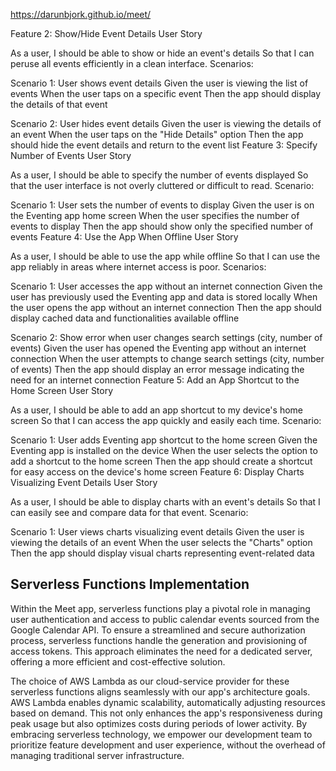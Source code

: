 
https://darunbjork.github.io/meet/



Feature 2: Show/Hide Event Details
User Story

As a user,
I should be able to show or hide an event's details
So that I can peruse all events efficiently in a clean interface.
Scenarios:

Scenario 1: User shows event details
Given the user is viewing the list of events
When the user taps on a specific event
Then the app should display the details of that event

Scenario 2: User hides event details
Given the user is viewing the details of an event
When the user taps on the "Hide Details" option
Then the app should hide the event details and return to the event list
Feature 3: Specify Number of Events
User Story

As a user,
I should be able to specify the number of events displayed
So that the user interface is not overly cluttered or difficult to read.
Scenario:

Scenario 1: User sets the number of events to display
Given the user is on the Eventing app home screen
When the user specifies the number of events to display
Then the app should show only the specified number of events
Feature 4: Use the App When Offline
User Story

As a user,
I should be able to use the app while offline
So that I can use the app reliably in areas where internet access is poor.
Scenarios:

Scenario 1: User accesses the app without an internet connection
Given the user has previously used the Eventing app and data is stored locally
When the user opens the app without an internet connection
Then the app should display cached data and functionalities available offline

Scenario 2: Show error when user changes search settings (city, number of events)
Given the user has opened the Eventing app without an internet connection
When the user attempts to change search settings (city, number of events)
Then the app should display an error message indicating the need for an internet connection
Feature 5: Add an App Shortcut to the Home Screen
User Story

As a user,
I should be able to add an app shortcut to my device's home screen
So that I can access the app quickly and easily each time.
Scenario:

Scenario 1: User adds Eventing app shortcut to the home screen
Given the Eventing app is installed on the device
When the user selects the option to add a shortcut to the home screen
Then the app should create a shortcut for easy access on the device's home screen
Feature 6: Display Charts Visualizing Event Details
User Story

As a user,
I should be able to display charts with an event's details
So that I can easily see and compare data for that event.
Scenario:

Scenario 1: User views charts visualizing event details
Given the user is viewing the details of an event
When the user selects the "Charts" option
Then the app should display visual charts representing event-related data

## Serverless Functions Implementation

Within the Meet app, serverless functions play a pivotal role in managing user authentication and access to public calendar events sourced from the Google Calendar API. To ensure a streamlined and secure authorization process, serverless functions handle the generation and provisioning of access tokens. This approach eliminates the need for a dedicated server, offering a more efficient and cost-effective solution.

The choice of AWS Lambda as our cloud-service provider for these serverless functions aligns seamlessly with our app's architecture goals. AWS Lambda enables dynamic scalability, automatically adjusting resources based on demand. This not only enhances the app's responsiveness during peak usage but also optimizes costs during periods of lower activity. By embracing serverless technology, we empower our development team to prioritize feature development and user experience, without the overhead of managing traditional server infrastructure.

